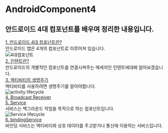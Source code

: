 # AndroidComponent4  
## 안드로이드 4대 컴포넌트를 배우며 정리한 내용입니다.  
[1. 안드로이드 4대 컴포넌트란?](https://hegunhee.tistory.com/13)  
안드로이드 앱은 4개의 컴포넌트로 이루어져 있습니다.  
![4대컴포넌트](https://user-images.githubusercontent.com/57277631/139266852-22519315-3474-436e-8c23-4c6a708d5085.png)  
[2. 인텐트란?](https://hegunhee.tistory.com/16)  
안드로이드의 개별적인 컴포넌트를 연결시켜주는 메세지인 인텐트에대해 알아보겠습니다.  
[3. 액티비티의 생명주기](https://hegunhee.tistory.com/17)  
액티비티를 사용하려면 생명주기를 알아야합니다.  
![activity lifecycle](https://user-images.githubusercontent.com/57277631/146757508-fa983ae1-a3f8-4d5e-bc1f-f64e3b0efa1b.png)  
[4. Broadcast Receiver](https://hegunhee.tistory.com/15)  
[5. Service](https://hegunhee.tistory.com/19)  
서비스는 백그라운드 작업을 목적으로 하는 컴포넌트입니다.  
![Service lifecycle](https://user-images.githubusercontent.com/57277631/147347152-2e161ccd-aa29-4f1e-93c9-bd7d0d70cda2.PNG)  
[6. bindingService](https://hegunhee.tistory.com/21)  
바인딩 서비스는 액티비티와 상호 데이터를 주고받거나 통신에 이용하는 서비스입니다.  
